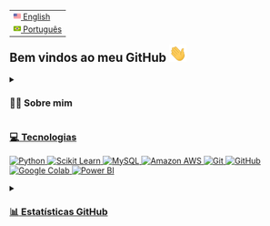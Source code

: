 <table align="right">
 <tr><td><a href="README.md"><img height="13" src="images/usa-flag.png"> English</a></td></tr>
 <tr><td><a href="README_pt-br.md"><img height="13" src="images/br-flag.png"> Português</a></td></tr>
</table>

## Bem vindos ao meu GitHub <img height="30" src="/images/wave.gif"/>

<details>
<summary>
  
  ### :woman_technologist: Sobre mim

</summary>
  
:smile: Oii ! Sou Evelyne !  \
:books: Sou graduada em Ciência da Computação, atualmente estudando Análise e Ciência de Dados.\
:heart: Sempre curiosa e inquieta, apaixonada por tecnologia e inovação. \
:railway_track: Minha maior motivação é ajudar as pessoas através da tecnologia. \
:pushpin: Atualmente, transformando dados em informação.
  

<br>
<p align="center">
<a href="mailto:evelynebomfim@gmail.com"><img src="https://img.shields.io/badge/gmail-%23D14836.svg?&style=for-the-badge&logo=gmail&logoColor=white" />
<a href="https://www.linkedin.com/in/evelyne-bomfim/"><img src="https://img.shields.io/badge/linkedin-%230077B5.svg?&style=for-the-badge&logo=linkedin&logoColor=white" />
</p>
  
</details>

### :computer: Tecnologias
![Python](https://img.shields.io/badge/-Python-232F3E?style=flat-square&logo=Python)
![Scikit Learn](https://img.shields.io/badge/-Sklearn-232F3E?style=flat-square&logo=scikit-learn)
![MySQL](https://img.shields.io/badge/-MySQL-black?style=flat-square&logo=mysql)
![Amazon AWS](https://img.shields.io/badge/Amazon%20AWS-232F3E?style=flat-square&logo=amazon-aws)
![Git](https://img.shields.io/badge/-Git-black?style=flat-square&logo=git)
![GitHub](https://img.shields.io/badge/-GitHub-181717?style=flat-square&logo=github)
![Google Colab](https://img.shields.io/badge/-Google%20Colab-181717?style=flat-square&logo=google-colab)
![Power BI](https://img.shields.io/badge/-Power%20BI-black?style=flat-square&logo=power-bi)

<details>
<summary>
  
  ### :bar_chart: Estatísticas GitHub
  
</summary>
  
<p align="center">
 <img height="170" width="500" src="https://github-readme-streak-stats.herokuapp.com/?user=EvelyneBomfim&hide_border=true&theme=tokyonight"/>
</p>
  
<p align="center">
  <img height="130" width="450" src="https://github-readme-stats.vercel.app/api?username=EvelyneBomfim&hide_title=true&hide_border=true&show_icons=true&include_all_commits=true&count_private=true&line_height=21&theme=tokyonight" />
  <img height="130" width="400" src="https://github-readme-stats.vercel.app/api/top-langs/?username=EvelyneBomfim&hide=html&hide_title=true&hide_border=true&layout=compact&langs_count=8&theme=tokyonight"/>
</p>

